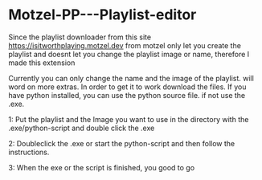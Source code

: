# Motzel-PP---Playlist-editor
Since the playlist downloader from this site https://isitworthplaying.motzel.dev from motzel only let you create the playlist and doesnt let you change the playlist image or name, therefore I made this extension

Currently you can only change the name and the image of the playlist. will word on more extras.
In order to get it to work download the files. If you have python installed, you can use the python source file. if not use the .exe.


1: Put the playlist and the Image you want to use in the directory with the .exe/python-script and double click the .exe

2: Doubleclick the .exe or start the python-script and then follow the instructions.

3: When the exe or the script is finished, you good to go
